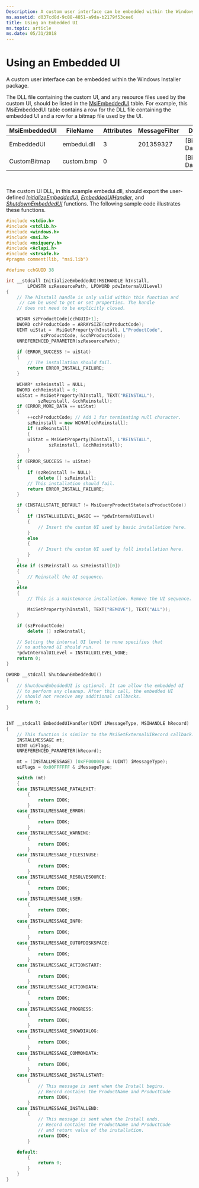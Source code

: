```yaml
---
Description: A custom user interface can be embedded within the Windows Installer package.
ms.assetid: d037cd8d-9c88-4851-a9da-b2179f53cee6
title: Using an Embedded UI
ms.topic: article
ms.date: 05/31/2018
---
```


# Using an Embedded UI

A custom user interface can be embedded within the Windows Installer package.

The DLL file containing the custom UI, and any resource files used by the custom UI, should be listed in the [MsiEmbeddedUI](msiembeddedui-table.md) table. For example, this MsiEmbeddedUI table contains a row for the DLL file containing the embedded UI and a row for a bitmap file used by the UI.

| MsiEmbeddedUI | FileName    | Attributes | MessageFilter | Data            |
|---------------|-------------|------------|---------------|-----------------|
| EmbeddedUI    | embedui.dll | 3          | 201359327     | \[Binary Data\] |
| CustomBitmap  | custom.bmp  | 0          |               | \[Binary Data\] |



 

The custom UI DLL, in this example embedui.dll, should export the user-defined [*InitializeEmbeddedUI*](initializeembeddedui.md), [*EmbeddedUIHandler*](embeddeduihandler.md), and [*ShutdownEmbeddedUI*](shutdownembeddedui.md) functions. The following sample code illustrates these functions.


```C++
#include <stdio.h>
#include <stdlib.h>
#include <windows.h>
#include <msi.h>
#include <msiquery.h>
#include <Aclapi.h>
#include <strsafe.h>
#pragma comment(lib, "msi.lib")

#define cchGUID 38

int __stdcall InitializeEmbeddedUI(MSIHANDLE hInstall, 
        LPCWSTR szResourcePath, LPDWORD pdwInternalUILevel)
{
    // The hInstall handle is only valid within this function and 
     // can be used to get or set properties. The handle 
    // does not need to be explicitly closed.

    WCHAR szProductCode[cchGUID+1];
    DWORD cchProductCode = ARRAYSIZE(szProductCode);
    UINT uiStat =  MsiGetProperty(hInstall, L"ProductCode",
             szProductCode, &cchProductCode);
    UNREFERENCED_PARAMETER(szResourcePath);

    if (ERROR_SUCCESS != uiStat)
    {
        // The installation should fail.
        return ERROR_INSTALL_FAILURE;
    }

    WCHAR* szReinstall = NULL;
    DWORD cchReinstall = 0;
    uiStat = MsiGetProperty(hInstall, TEXT("REINSTALL"),  
            szReinstall, &cchReinstall);
    if (ERROR_MORE_DATA == uiStat)
    {
        ++cchProductCode; // Add 1 for terminating null character.
        szReinstall = new WCHAR[cchReinstall];
        if (szReinstall)
        {
        uiStat = MsiGetProperty(hInstall, L"REINSTALL", 
                szReinstall, &cchReinstall);
        }
    }
    if (ERROR_SUCCESS != uiStat)
    {
        if (szReinstall != NULL) 
            delete [] szReinstall;
        // This installation should fail.
        return ERROR_INSTALL_FAILURE;
    }

    if (INSTALLSTATE_DEFAULT != MsiQueryProductState(szProductCode))
    {
        if (INSTALLUILEVEL_BASIC == *pdwInternalUILevel)
        {
            // Insert the custom UI used by basic installation here.
        }
        else
        {
            // Insert the custom UI used by full installation here.
        }
    }
    else if (szReinstall && szReinstall[0])
    {
        // Reinstall the UI sequence.
    }
    else
    {
        // This is a maintenance installation. Remove the UI sequence.

        MsiSetProperty(hInstall, TEXT("REMOVE"), TEXT("ALL"));
    }

    if (szProductCode)
        delete [] szReinstall;

    // Setting the internal UI level to none specifies that 
    // no authored UI should run.
    *pdwInternalUILevel = INSTALLUILEVEL_NONE;
    return 0;
}

DWORD __stdcall ShutdownEmbeddedUI()
{
    // ShutdownEmbeddedUI is optional. It can allow the embedded UI 
    // to perform any cleanup. After this call, the embedded UI   
    // should not receive any additional callbacks.
    return 0;
}


INT __stdcall EmbeddedUIHandler(UINT iMessageType, MSIHANDLE hRecord)
{
    // This function is similar to the MsiSetExternalUIRecord callback.
    INSTALLMESSAGE mt;
    UINT uiFlags;
    UNREFERENCED_PARAMETER(hRecord);

    mt = (INSTALLMESSAGE) (0xFF000000 & (UINT) iMessageType);
    uiFlags = 0x00FFFFFF & iMessageType;

    switch (mt)
    {
    case INSTALLMESSAGE_FATALEXIT:
        {
            return IDOK;
        }
    case INSTALLMESSAGE_ERROR:
        {
            return IDOK;
        }
    case INSTALLMESSAGE_WARNING:
        {
            return IDOK;
        }
    case INSTALLMESSAGE_FILESINUSE:
        {
            return IDOK;
        }
    case INSTALLMESSAGE_RESOLVESOURCE:
        {
            return IDOK;
        }
    case INSTALLMESSAGE_USER:
        {
            return IDOK;
        }
    case INSTALLMESSAGE_INFO:
        {
            return IDOK;
        }
    case INSTALLMESSAGE_OUTOFDISKSPACE:
        {
            return IDOK;
        }
    case INSTALLMESSAGE_ACTIONSTART:
        {
            return IDOK;
        }
    case INSTALLMESSAGE_ACTIONDATA:
        {
            return IDOK;
        }
    case INSTALLMESSAGE_PROGRESS:
        {
            return IDOK;
        }
    case INSTALLMESSAGE_SHOWDIALOG:
        {
            return IDOK;
        }
    case INSTALLMESSAGE_COMMONDATA:
        {
            return IDOK;
        }
    case INSTALLMESSAGE_INSTALLSTART:
        {
            // This message is sent when the Install begins.
            // Record contains the ProductName and ProductCode
            return IDOK;
        }
    case INSTALLMESSAGE_INSTALLEND:
        {
            // This message is sent when the Install ends.
            // Record contains the ProductName and ProductCode 
            // and return value of the installation.
            return IDOK;
        }

    default:
        {
            return 0;
        }
    }
}
```



 

 



